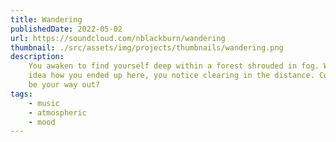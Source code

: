 ```yaml
---
title: Wandering
publishedDate: 2022-05-02
url: https://soundcloud.com/nblackburn/wandering
thumbnail: ./src/assets/img/projects/thumbnails/wandering.png
description:
    You awaken to find yourself deep within a forest shrouded in fog. With no
    idea how you ended up here, you notice clearing in the distance. Could this
    be your way out?
tags:
    - music
    - atmospheric
    - mood
---
```

